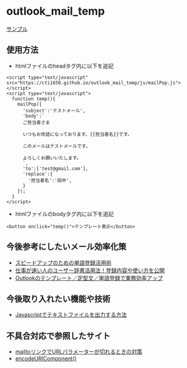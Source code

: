 # outlook_mail_temp

[サンプル](https://cti1650.github.io/outlook_mail_temp/index.html)

## 使用方法

- htmlファイルのheadタグ内に以下を追記

```
<script type="text/javascript" src="https://cti1650.github.io/outlook_mail_temp/js/mailPop.js"></script>
<script type="text/javascript">
  function temp(){
    mailPop({
      'subject':'テストメール',
      'body':`
      ご担当者さま

      いつもお世話になっております。{{担当者名}}です。

      このメールはテストメールです。

      よろしくお願いいたします。
      `,
      'to':['test@gmail.com'],
      'replace':{
        '担当者名':'田中',
      }
    });
  }
</script>
```

- htmlファイルのbodyタグ内に以下を追記

```
<button onclick="temp()">テンプレート表示</button>
```


## 今後参考にしたいメール効率化策

- [スピードアップのための単語登録活用術](https://buz-mail.com/template/#i-6)
- [仕事が速い人のユーザー辞書活用法！登録内容や使い方を公開](https://marketer.jp/user-dictionary.html)
- [Outlookのテンプレート／定型文／単語登録で業務効率アップ](https://www.bcnretail.com/market/detail/20210328_218877.html)

## 今後取り入れたい機能や技術

- [Javascriptでテキストファイルを出力する方法](https://okenigou.com/2020/06/18/1005)

## 不具合対応で参照したサイト

- [mailtoリンクでURLパラメーターが切れるときの対策](https://colo-ri.jp/develop/2017/10/mailto-broken-parameters.html)
- [encodeURIComponent()](https://developer.mozilla.org/ja/docs/Web/JavaScript/Reference/Global_Objects/encodeURIComponent)
